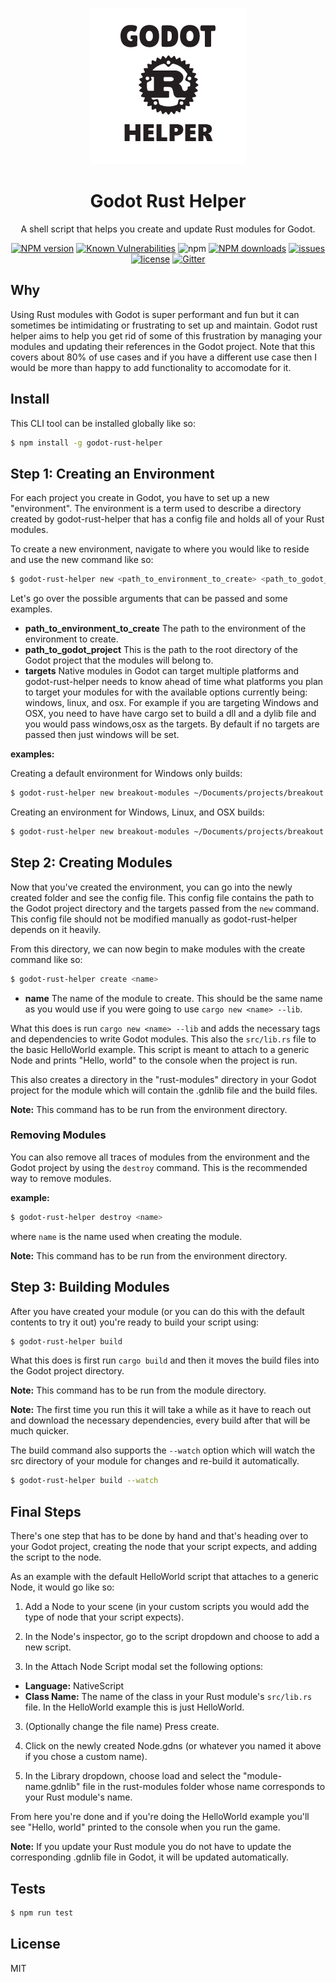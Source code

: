 <p align="center">
  <img width="250" height="250" src="https://raw.githubusercontent.com/robertcorponoi/graphics/master/godot-rust-helper/godot-rust-helper-logo.png">
</p>

<h1 align="center">Godot Rust Helper</h1>

<p align="center">A shell script that helps you create and update Rust modules for Godot.<p>

<div align="center">

  [![NPM version](https://img.shields.io/npm/v/godot-rust-helper.svg?style=flat)](https://www.npmjs.com/package/godot-rust-helper)
  [![Known Vulnerabilities](https://snyk.io/test/github/robertcorponoi/godot-rust-helper/badge.svg)](https://snyk.io/test/github/robertcorponoi/godot-rust-helper)
  ![npm](https://img.shields.io/npm/dt/godot-rust-helper)
  [![NPM downloads](https://img.shields.io/npm/dm/godot-rust-helper.svg?style=flat)](https://www.npmjs.com/package/godot-rust-helper)
  <a href="https://badge.fury.io/js/godot-rust-helper"><img src="https://img.shields.io/github/issues/robertcorponoi/godot-rust-helper.svg" alt="issues" height="18"></a>
  <a href="https://badge.fury.io/js/godot-rust-helper"><img src="https://img.shields.io/github/license/robertcorponoi/godot-rust-helper.svg" alt="license" height="18"></a>
  [![Gitter](https://badges.gitter.im/gitterHQ/gitter.svg)](https://gitter.im/robertcorponoi)

</div>

## **Why**

Using Rust modules with Godot is super performant and fun but it can sometimes be intimidating or frustrating to set up and maintain. Godot rust helper aims to help you get rid of some of this frustration by managing your modules and updating their references in the Godot project. Note that this covers about 80% of use cases and if you have a different use case then I would be more than happy to add functionality to accomodate for it.

## **Install**

This CLI tool can be installed globally like so:

```bash
$ npm install -g godot-rust-helper
```

## **Step 1: Creating an Environment**

For each project you create in Godot, you have to set up a new "environment". The environment is a term used to describe a directory created by godot-rust-helper that has a config file and holds all of your Rust modules.

To create a new environment, navigate to where you would like to reside and use the new command like so:

```bash
$ godot-rust-helper new <path_to_environment_to_create> <path_to_godot_project> <targets>
```

Let's go over the possible arguments that can be passed and some examples.

- **path_to_environment_to_create** The path to the environment of the environment to create.
- **path_to_godot_project** This is the path to the root directory of the Godot project that the modules will belong to.
- **targets** Native modules in Godot can target multiple platforms and godot-rust-helper needs to know ahead of time what platforms you plan to target your modules for with the available options currently being: windows, linux, and osx. For example if you are targeting Windows and OSX, you need to have have cargo set to build a dll and a dylib file and you would pass windows,osx as the targets. By default if no targets are passed then just windows will be set.

**examples:**

Creating a default environment for Windows only builds:

```bash
$ godot-rust-helper new breakout-modules ~/Documents/projects/breakout
```

Creating an environment for Windows, Linux, and OSX builds:

```bash
$ godot-rust-helper new breakout-modules ~/Documents/projects/breakout windows,linux,osx
```

## **Step 2: Creating Modules**

Now that you've created the environment, you can go into the newly created folder and see the config file. This config file contains the path to the Godot project directory and the targets passed from the `new` command. This config file should not be modified manually as godot-rust-helper depends on it heavily.

From this directory, we can now begin to make modules with the create command like so:

```bash
$ godot-rust-helper create <name>
```

- **name** The name of the module to create. This should be the same name as you would use if you were going to use `cargo new <name> --lib`.

What this does is run `cargo new <name> --lib` and adds the necessary tags and dependencies to write Godot modules. This also the `src/lib.rs` file to the basic HelloWorld example. This script is meant to attach to a generic Node and prints "Hello, world" to the console when the project is run.

This also creates a directory in the "rust-modules" directory in your Godot project for the module which will contain the .gdnlib file and the build files.

**Note:** This command has to be run from the environment directory.

### **Removing Modules**

You can also remove all traces of modules from the environment and the Godot project by using the `destroy` command. This is the recommended way to remove modules.

**example:**

```bash
$ godot-rust-helper destroy <name>
```

where `name` is the name used when creating the module.

**Note:** This command has to be run from the environment directory.

## **Step 3: Building Modules**

After you have created your module (or you can do this with the default contents to try it out) you're ready to build your script using:

```bash
$ godot-rust-helper build
```

What this does is first run `cargo build` and then it moves the build files into the Godot project directory.

**Note:** This command has to be run from the module directory.

**Note:** The first time you run this it will take a while as it have to reach out and download the necessary dependencies, every build after that will be much quicker.

The build command also supports the `--watch` option which will watch the src directory of your module for changes and re-build it automatically.

```bash
$ godot-rust-helper build --watch
```

## **Final Steps**

There's one step that has to be done by hand and that's heading over to your Godot project, creating the node that your script expects, and adding the script to the node.

As an example with the default HelloWorld script that attaches to a generic Node, it would go like so:

1. Add a Node to your scene (in your custom scripts you would add the type of node that your script expects).

2. In the Node's inspector, go to the script dropdown and choose to add a new script.

3. In the Attach Node Script modal set the following options:
  - **Language:** NativeScript
  - **Class Name:** The name of the class in your Rust module's `src/lib.rs` file. In the HelloWorld example this is just HelloWorld.

3. (Optionally change the file name) Press create.

4. Click on the newly created Node.gdns (or whatever you named it above if you chose a custom name).

5. In the Library dropdown, choose load and select the "module-name.gdnlib" file in the rust-modules folder whose name corresponds to your Rust module's name.

From here you're done and if you're doing the HelloWorld example you'll see "Hello, world" printed to the console when you run the game.

**Note:** If you update your Rust module you do not have to update the corresponding .gdnlib file in Godot, it will be updated automatically.

## **Tests**

```bash
$ npm run test
```

## **License**

MIT